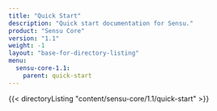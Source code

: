 ```yaml
---
title: "Quick Start"
description: "Quick start documentation for Sensu."
product: "Sensu Core"
version: "1.1"
weight: -1
layout: "base-for-directory-listing"
menu:
  sensu-core-1.1:
    parent: quick-start
---
```


{{< directoryListing "content/sensu-core/1.1/quick-start" >}}
